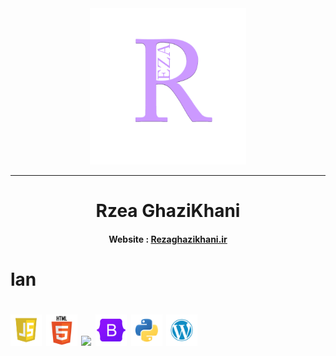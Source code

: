 <div align='center'>
  <img src="./Logo-Reza.png" alt="logo rezaghazikhani" width='250px'/>
  <hr/>
  <h1>Rzea GhaziKhani</h1>
  <h4>Website :‌ <a href="https://rezaghazikhani.ir">Rezaghazikhani.ir<a/></h4>
  
</div>
<h1>lan<h1/>
      <img src="./js.webp" width='50px'/>
      <img src="./html.webp" width='50px'/>
        <img src="./css.webp" width='50px'/>
      <img src="./bootstrap.webp" width='50px'/>
        <img src="./python.webp" width='50px'/>
        <img src="./Wp.webp" width='50px'


